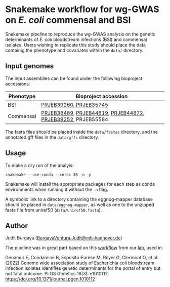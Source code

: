 # Snakemake workflow for wg-GWAS on _E. coli_ commensal and BSI

Snakemake pipeline to reproduce the wg-GWAS analysis on the genetic determinants of *E. coli* bloodstream infections (BSI) and commensal isolates. Users wishing to replicate this study should place the data containig the phenotype and covariates within the `data/` directory.

## Input genomes
The input assemblies can be found under the following bioproject accessions:

| Phenotype | Bioproject accession |
| ------------- | ------------- |
| BSI | [PRJEB39260](https://www.ebi.ac.uk/ena/browser/view/PRJEB39260), [PRJEB35745](https://www.ebi.ac.uk/ena/browser/view/PRJEB39260) |
| Commensal | [PRJEB38489](https://www.ebi.ac.uk/ena/browser/view/PRJEB38489), [PRJEB44819](https://www.ebi.ac.uk/ena/browser/view/PRJEB44819), [PRJEB44872](https://www.ebi.ac.uk/ena/browser/view/PRJEB44872), [PRJEB39252](https://www.ebi.ac.uk/ena/browser/view/PRJEB39252), PRJEB55584 |

The fasta files should be placed inside the `data/fastas` directory, and the annotated gff files in the `data/gffs` directory.

## Usage
To make a dry run of the analyis:
```
snakemake --use-conda --cores 36 -n -p
```
Snakemake will install the appropriate packages for each step as conda environments when running it without the `-n` flag.

A symbolic link to a directory containing the eggnog-mapper database should be placed in `data/eggnog-mapper`, as well as one to the unzipped fasta file from uniref50 (`data/uniref50.fasta`).

## Author
Judit Burgaya (BurgayaVentura.Judit@mh-hannover.de)

The pipeline was in great part based on this [workflow](https://github.com/microbial-pangenomes-lab/2021_ecoli_pathogenicity) from our [lab](https://github.com/microbial-pangenomes-lab), used in:

Denamur E, Condamine B, Esposito-Farèse M, Royer G, Clermont O, et al. (2022) Genome wide association study of Escherichia coli bloodstream infection isolates identifies genetic determinants for the portal of entry but not fatal outcome. PLOS Genetics 18(3): e1010112. https://doi.org/10.1371/journal.pgen.1010112

